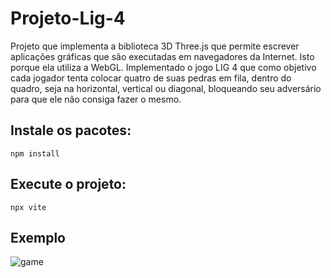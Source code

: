# Projeto-Lig-4

Projeto que implementa a biblioteca 3D Three.js que permite escrever aplicações gráficas que são executadas em navegadores da Internet. Isto porque ela utiliza a WebGL. Implementado o jogo LIG 4 que como objetivo cada jogador tenta colocar quatro de suas pedras em fila, dentro do quadro, seja na horizontal, vertical ou diagonal, bloqueando seu adversário para que ele não consiga fazer o mesmo.
## Instale os pacotes:

``` npm install ```
## Execute o projeto:

 ``` npx vite ```

## Exemplo
![game](https://github.com/felipecremonesi/Projeto-Lig-4/assets/115568321/04ad1b28-dde9-413f-9e28-689781201535)
